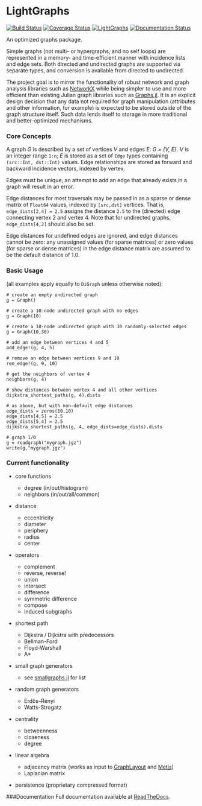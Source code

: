 # LightGraphs

[![Build Status](https://travis-ci.org/JuliaWeb/LightGraphs.jl.svg?branch=master)](https://travis-ci.org/sbromberger/LightGraphs.jl)
[![Coverage Status](https://coveralls.io/repos/JuliaWeb/LightGraphs.jl/badge.svg?branch=master)](https://coveralls.io/r/sbromberger/LightGraphs.jl?branch=master)
[![LightGraphs](http://pkg.julialang.org/badges/LightGraphs_release.svg)](http://pkg.julialang.org/?pkg=LightGraphs&ver=release)
[![Documentation Status](https://readthedocs.org/projects/lightgraphsjl/badge/?version=latest)](https://readthedocs.org/projects/lightgraphsjl/?badge=latest)



An optimized graphs package.

Simple graphs (not multi- or hypergraphs, and no self loops) are represented in a memory- and time-efficient
manner with incidence lists and edge sets. Both directed and undirected graphs are supported via separate types, and conversion is available from directed to undirected.

The project goal is to mirror the functionality of robust network and graph
analysis libraries such as [NetworkX](http://networkx.github.io) while being simpler
to use and more efficient than existing Julian graph libraries such as
[Graphs.jl](https://github.com/JuliaLang/Graphs.jl). It is an explicit design
decision that any data not required for graph manipulation (attributes and other
information, for example) is expected to be stored outside of the graph
structure itself. Such data lends itself to storage in more traditional and
better-optimized mechanisms.

### Core Concepts
A graph *G* is described by a set of vertices *V* and edges *E*:
*G = {V, E}*. *V* is an integer range `1:n`; *E* is stored as a set
of `Edge` types containing `(src::Int, dst::Int)` values. Edge
relationships are stored as forward and backward incidence vectors, indexed by
vertex.

Edges must be unique; an attempt to add an edge that already exists in a graph
will result in an error.

Edge distances for most traversals may be passed in as a sparse or dense matrix
of `Float64` values, indexed by `[src,dst]` vertices. That is, `edge_dists[2,4] = 2.5`
assigns the distance `2.5` to the (directed) edge connecting vertex 2 and vertex 4.
Note that for undirected graphs, `edge_dists[4,2]` should also be set.

Edge distances for undefined edges are ignored, and edge distances cannot be zero: any unassigned values (for sparse matrices) or zero values (for sparse or dense matrices) in the edge distance matrix are assumed to be the default distance of 1.0.

### Basic Usage
(all examples apply equally to `DiGraph` unless otherwise noted):

```
# create an empty undirected graph
g = Graph()

# create a 10-node undirected graph with no edges
g = Graph(10)

# create a 10-node undirected graph with 30 randomly-selected edges
g = Graph(10,30)

# add an edge between vertices 4 and 5
add_edge!(g, 4, 5)

# remove an edge between vertices 9 and 10
rem_edge!(g, 9, 10)

# get the neighbors of vertex 4
neighbors(g, 4)

# show distances between vertex 4 and all other vertices
dijkstra_shortest_paths(g, 4).dists  

# as above, but with non-default edge distances
edge_dists = zeros(10,10)
edge_dists[4,5] = 2.5
edge_dists[5,4] = 2.5
dijkstra_shortest_paths(g, 4, edge_dists=edge_dists).dists

# graph I/O
g = readgraph("mygraph.jgz")
write(g,"mygraph.jgz")
```

### Current functionality
- core functions
    - degree (in/out/histogram)
    - neighbors (in/out/all/common)


- distance
    - eccentricity
    - diameter
    - periphery
    - radius
    - center


- operators
    - complement
    - reverse, reverse!
    - union
    - intersect
    - difference
    - symmetric difference
    - compose
    - induced subgraphs


- shortest path
    - Dijkstra / Dijkstra with predecessors
    - Bellman-Ford
    - Floyd-Warshall
    - A*


- small graph generators
    - see [smallgraphs.jl](https://github.com/sbromberger/LightGraphs.jl/blob/master/src/smallgraphs.jl) for list


- random graph generators
    - Erdős–Rényi
    - Watts-Strogatz


- centrality
    - betweenness
    - closeness
    - degree


- linear algebra
    - adjacency matrix (works as input to [GraphLayout](https://github.com/IainNZ/GraphLayout.jl) and [Metis](https://github.com/JuliaSparse/Metis.jl))
    - Laplacian matrix


- persistence (proprietary compressed format)

###Documentation
Full documentation available at [ReadTheDocs](http://lightgraphsjl.readthedocs.org).
